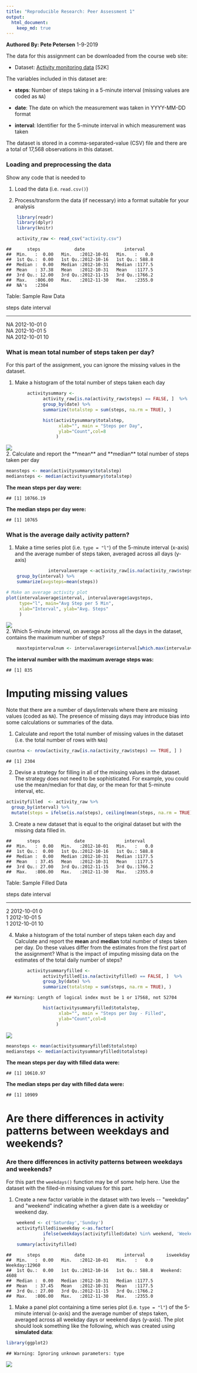 ```yaml
---
title: "Reproducible Research: Peer Assessment 1"
output: 
  html_document:
    keep_md: true
---
```

**Authored By: Pete Petersen**
               1-9-2019


The data for this assignment can be downloaded from the course web
site:

* Dataset: [Activity monitoring data](https://d396qusza40orc.cloudfront.net/repdata%2Fdata%2Factivity.zip) [52K]

The variables included in this dataset are:

* **steps**: Number of steps taking in a 5-minute interval (missing
    values are coded as `NA`)

* **date**: The date on which the measurement was taken in YYYY-MM-DD
    format

* **interval**: Identifier for the 5-minute interval in which
    measurement was taken


The dataset is stored in a comma-separated-value (CSV) file and there
are a total of 17,568 observations in this dataset.

### Loading and preprocessing the data

Show any code that is needed to

1. Load the data (i.e. `read.csv()`)

2. Process/transform the data (if necessary) into a format suitable for your analysis


```r
    library(readr)
    library(dplyr)
    library(knitr)
```


```r
    activity_raw <- read_csv("activity.csv")
```


```
##      steps             date               interval     
##  Min.   :  0.00   Min.   :2012-10-01   Min.   :   0.0  
##  1st Qu.:  0.00   1st Qu.:2012-10-16   1st Qu.: 588.8  
##  Median :  0.00   Median :2012-10-31   Median :1177.5  
##  Mean   : 37.38   Mean   :2012-10-31   Mean   :1177.5  
##  3rd Qu.: 12.00   3rd Qu.:2012-11-15   3rd Qu.:1766.2  
##  Max.   :806.00   Max.   :2012-11-30   Max.   :2355.0  
##  NA's   :2304
```



Table: Sample Raw Data

 steps       date       interval 
-------  ------------  ----------
  NA      2012-10-01       0     
  NA      2012-10-01       5     
  NA      2012-10-01       10    

### What is mean total number of steps taken per day?

For this part of the assignment, you can ignore the missing values in
the dataset.

1. Make a histogram of the total number of steps taken each day


```r
        activitysummary <-
              activity_raw[is.na(activity_raw$steps) == FALSE, ]  %>%
              group_by(date) %>%
              summarize(totalstep = sum(steps, na.rm = TRUE), )

              hist(activitysummary$totalstep, 
                    xlab="", main = "Steps per Day",
                    ylab="Count",col=8
                   )
```

<img src="PA1_template_files/figure-html/sum-1.png" style="display: block; margin: auto;" />
2. Calculate and report the **mean** and **median** total number of steps taken per day


```r
meansteps <- mean(activitysummary$totalstep)
mediansteps <- median(activitysummary$totalstep)
```

**The mean steps per day were:** 


```
## [1] 10766.19
```

**The median steps per day were:** 


```
## [1] 10765
```
### What is the average daily activity pattern?

1. Make a time series plot (i.e. `type = "l"`) of the 5-minute interval (x-axis) and the average number of steps taken, averaged across all days (y-axis)

```r
                intervalaverage <-activity_raw[is.na(activity_raw$steps) == FALSE, ]  %>%
    group_by(interval) %>%
    summarize(avgsteps=mean(steps))

# Make an average activity plot
plot(intervalaverage$interval, intervalaverage$avgsteps, 
     type="l", main="Avg Step per 5 Min",
     xlab="Interval", ylab="Avg. Steps"
     )
```

<img src="PA1_template_files/figure-html/interval-1.png" style="display: block; margin: auto;" />
2. Which 5-minute interval, on average across all the days in the dataset, contains the maximum number of steps?



```r
    maxstepintervalnum <- intervalaverage$interval[which.max(intervalaverage$avgsteps)]
```
**The interval number with the maximum average steps was:** 

```
## [1] 835
```

# Imputing missing values
Note that there are a number of days/intervals where there are missing
values (coded as `NA`). The presence of missing days may introduce
bias into some calculations or summaries of the data.

1. Calculate and report the total number of missing values in the dataset (i.e. the total number of rows with `NA`s)


```r
countna <- nrow(activity_raw[is.na(activity_raw$steps) == TRUE, ] ) 
```


```
## [1] 2304
```

2. Devise a strategy for filling in all of the missing values in the dataset. The strategy does not need to be sophisticated. For example, you could use the mean/median for that day, or the mean for that 5-minute interval, etc.


```r
activityfilled  <- activity_raw %>% 
  group_by(interval) %>% 
  mutate(steps = ifelse(is.na(steps), ceiling(mean(steps, na.rm = TRUE)), steps))
```

3. Create a new dataset that is equal to the original dataset but with the missing data filled in.


```
##      steps             date               interval     
##  Min.   :  0.00   Min.   :2012-10-01   Min.   :   0.0  
##  1st Qu.:  0.00   1st Qu.:2012-10-16   1st Qu.: 588.8  
##  Median :  0.00   Median :2012-10-31   Median :1177.5  
##  Mean   : 37.45   Mean   :2012-10-31   Mean   :1177.5  
##  3rd Qu.: 27.00   3rd Qu.:2012-11-15   3rd Qu.:1766.2  
##  Max.   :806.00   Max.   :2012-11-30   Max.   :2355.0
```



Table: Sample Filled Data

 steps       date       interval 
-------  ------------  ----------
   2      2012-10-01       0     
   1      2012-10-01       5     
   1      2012-10-01       10    

4. Make a histogram of the total number of steps taken each day and Calculate and report the **mean** and **median** total number of steps taken per day. Do these values differ from the estimates from the first part of the assignment? What is the impact of imputing missing data on the estimates of the total daily number of steps?

```r
        activitysummaryfilled <-
              activityfilled[is.na(activityfilled) == FALSE, ]  %>%
              group_by(date) %>%
              summarize(totalstep = sum(steps, na.rm = TRUE), )
```

```
## Warning: Length of logical index must be 1 or 17568, not 52704
```

```r
              hist(activitysummaryfilled$totalstep, 
                    xlab="", main = "Steps per Day - Filled",
                    ylab="Count",col=8
                   )
```

<img src="PA1_template_files/figure-html/summarywithfill-1.png" style="display: block; margin: auto;" />


```r
meansteps <- mean(activitysummaryfilled$totalstep)
mediansteps <- median(activitysummaryfilled$totalstep)
```

**The mean steps per day with filled data were:** 


```
## [1] 10610.97
```

**The median steps per day with filled data were:** 


```
## [1] 10909
```
# Are there differences in activity patterns between weekdays and weekends?
### Are there differences in activity patterns between weekdays and weekends?

For this part the `weekdays()` function may be of some help here. Use
the dataset with the filled-in missing values for this part.

1. Create a new factor variable in the dataset with two levels -- "weekday" and "weekend" indicating whether a given date is a weekday or weekend day.

```r
    weekend <- c('Saturday','Sunday')
    activityfilled$isweekday <-as.factor(
              ifelse(weekdays(activityfilled$date) %in% weekend, 'Weekend','Weekday')
              )
    summary(activityfilled)
```

```
##      steps             date               interval        isweekday    
##  Min.   :  0.00   Min.   :2012-10-01   Min.   :   0.0   Weekday:12960  
##  1st Qu.:  0.00   1st Qu.:2012-10-16   1st Qu.: 588.8   Weekend: 4608  
##  Median :  0.00   Median :2012-10-31   Median :1177.5                  
##  Mean   : 37.45   Mean   :2012-10-31   Mean   :1177.5                  
##  3rd Qu.: 27.00   3rd Qu.:2012-11-15   3rd Qu.:1766.2                  
##  Max.   :806.00   Max.   :2012-11-30   Max.   :2355.0
```

1. Make a panel plot containing a time series plot (i.e. `type = "l"`) of the 5-minute interval (x-axis) and the average number of steps taken, averaged across all weekday days or weekend days (y-axis). The plot should look something like the following, which was created using **simulated data**:



```r
library(ggplot2)
```


```
## Warning: Ignoring unknown parameters: type
```

![](PA1_template_files/figure-html/unnamed-chunk-17-1.png)<!-- -->

